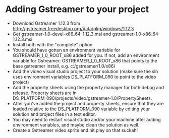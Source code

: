Adding Gstreamer to your project
========================

* Download Gstreamer 1.12.3 from http://gstreamer.freedesktop.org/data/pkg/windows/1.12.3
* Get gstreamer-1.0-devel-x86_64-1.12.3.msi and gstreamer-1.0-x86_64-1.12.3.msi
* Install both with the "complete" option
* You should have gotten an environment variable for GSTREAMER_1_0_ROOT_x86 added for you. If not, add an environment variable for Gstreamer: GSTREAMER_1_0_ROOT_x86 that points to the base gstreamer install, e.g. c:/gstreamer/1.0/x86/
* Add the video visual studio project to your solution (make sure the sln uses environment variables DS_PLATFORM_090 to point to the video project)
* Add the property sheets using the property manager for both debug and release. Property sheets are in DS_PLATFORM_090/projects/video/gstreamer-1.0/PropertySheets.
* After you've added the project and property sheets, ensure that they are loaded relative to the DS_PLATFORM_090 variable by editing your solution and project files in a text editor.
* You may need to restart visual studio and/or your machine after adding environment variables, and maybe clean the solution as well.
* Create a Gstreamer video sprite and hit play on that suckah!
